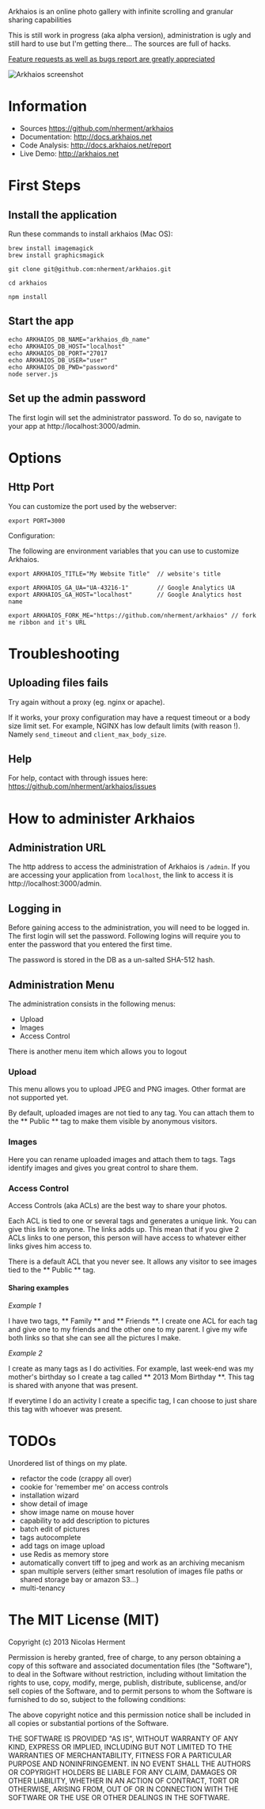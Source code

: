 Arkhaios is an online photo gallery with infinite scrolling and granular sharing capabilities

This is still work in progress (aka alpha version), administration is ugly and still hard to use but I'm getting there...
The sources are full of hacks.

[Feature requests as well as bugs report are greatly appreciated](https://github.com/nherment/arkhaios/issues)


![Arkhaios screenshot](http://docs.arkhaios.net/assets/screenshot.jpg "Arkhaios screenshot")

Information
===========

* Sources https://github.com/nherment/arkhaios
* Documentation: http://docs.arkhaios.net
* Code Analysis: http://docs.arkhaios.net/report
* Live Demo: http://arkhaios.net


First Steps
===========

Install the application
-----------------------

Run these commands to install arkhaios (Mac OS):

    brew install imagemagick
    brew install graphicsmagick

    git clone git@github.com:nherment/arkhaios.git

    cd arkhaios

    npm install

Start the app
-------------

    echo ARKHAIOS_DB_NAME="arkhaios_db_name"
    echo ARKHAIOS_DB_HOST="localhost"
    echo ARKHAIOS_DB_PORT="27017
    echo ARKHAIOS_DB_USER="user"
    echo ARKHAIOS_DB_PWD="password"
    node server.js

Set up the admin password
-------------------------

The first login will set the administrator password. To do so, navigate to your app at http://localhost:3000/admin.

Options
=======


Http Port
---------

You can customize the port used by the webserver:

    export PORT=3000


Configuration:

The following are environment variables that you can use to customize Arkhaios.

    export ARKHAIOS_TITLE="My Website Title"  // website's title

    export ARKHAIOS_GA_UA="UA-43216-1"        // Google Analytics UA
    export ARKHAIOS_GA_HOST="localhost"       // Google Analytics host name

    export ARKHAIOS_FORK_ME="https://github.com/nherment/arkhaios" // fork me ribbon and it's URL


Troubleshooting
===============

Uploading files fails
---------------------

Try again without a proxy (eg. nginx or apache).

If it works, your proxy configuration may have a request timeout or a body size limit set.
For example, NGINX has low default limits (with reason !). Namely ```send_timeout``` and ```client_max_body_size```.

Help
----

For help, contact with through issues here: https://github.com/nherment/arkhaios/issues

How to administer Arkhaios
==========================

Administration URL
------------------

The http address to access the administration of Arkhaios is ```/admin```. If you are accessing your application from
```localhost```, the link to access it is http://localhost:3000/admin.

Logging in
----------

Before gaining access to the administration, you will need to be logged in. The first login will set the password.
Following logins will require you to enter the password that you entered the first time.

The password is stored in the DB as a un-salted SHA-512 hash.

Administration Menu
-------------------

The administration consists in the following menus:

- Upload
- Images
- Access Control

There is another menu item which allows you to logout

### Upload

This menu allows you to upload JPEG and PNG images. Other format are not supported yet.

By default, uploaded images are not tied to any tag. You can attach them to the ** Public ** tag to make them visible by
anonymous visitors.

### Images

Here you can rename uploaded images and attach them to tags.
Tags identify images and gives you great control to share them.

### Access Control

Access Controls (aka ACLs) are the best way to share your photos.

Each ACL is tied to one or several tags and generates a unique link. You can give this link to anyone. The links adds
up. This mean that if you give 2 ACLs links to one person, this person will have access to whatever either links gives
him access to.

There is a default ACL that you never see. It allows any visitor to see images tied to the ** Public ** tag.

#### Sharing examples

*Example 1*

I have two tags, ** Family ** and ** Friends **. I create one ACL for each tag and give one to my friends and the other one
to my parent. I give my wife both links so that she can see all the pictures I make.

*Example 2*

I create as many tags as I do activities. For example, last week-end was my mother's birthday so I create a tag called
** 2013 Mom Birthday **. This tag is shared with anyone that was present.

If everytime I do an activity I create a specific tag, I can choose to just share this tag with whoever was present.

TODOs
=====

Unordered list of things on my plate.

- refactor the code (crappy all over)
- cookie for 'remember me' on access controls
- installation wizard
- show detail of image
- show image name on mouse hover
- capability to add description to pictures
- batch edit of pictures
- tags autocomplete
- add tags on image upload
- use Redis as memory store
- automatically convert tiff to jpeg and work as an archiving mecanism
- span multiple servers (either smart resolution of images file paths or shared storage bay or amazon S3...)
- multi-tenancy

The MIT License (MIT)
=====================

Copyright (c) 2013 Nicolas Herment

Permission is hereby granted, free of charge, to any person obtaining a copy
of this software and associated documentation files (the "Software"), to deal
in the Software without restriction, including without limitation the rights
to use, copy, modify, merge, publish, distribute, sublicense, and/or sell
copies of the Software, and to permit persons to whom the Software is
furnished to do so, subject to the following conditions:

The above copyright notice and this permission notice shall be included in
all copies or substantial portions of the Software.

THE SOFTWARE IS PROVIDED "AS IS", WITHOUT WARRANTY OF ANY KIND, EXPRESS OR
IMPLIED, INCLUDING BUT NOT LIMITED TO THE WARRANTIES OF MERCHANTABILITY,
FITNESS FOR A PARTICULAR PURPOSE AND NONINFRINGEMENT. IN NO EVENT SHALL THE
AUTHORS OR COPYRIGHT HOLDERS BE LIABLE FOR ANY CLAIM, DAMAGES OR OTHER
LIABILITY, WHETHER IN AN ACTION OF CONTRACT, TORT OR OTHERWISE, ARISING FROM,
OUT OF OR IN CONNECTION WITH THE SOFTWARE OR THE USE OR OTHER DEALINGS IN
THE SOFTWARE.
